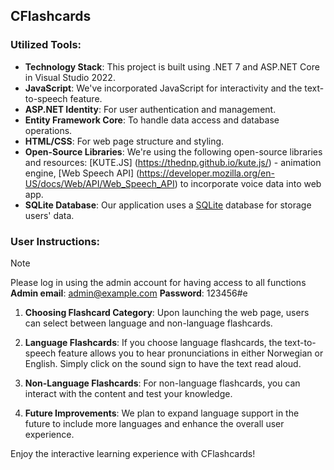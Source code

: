 ## CFlashcards

### Utilized Tools:

- **Technology Stack**: This project is built using .NET 7 and ASP.NET Core in Visual Studio 2022.
- **JavaScript**: We've incorporated JavaScript for interactivity and the text-to-speech feature.
- **ASP.NET Identity**: For user authentication and management.
- **Entity Framework Core**: To handle data access and database operations.
- **HTML/CSS**: For web page structure and styling.
- **Open-Source Libraries**: We're using the following open-source libraries and resources: [KUTE.JS] (https://thednp.github.io/kute.js/) -  animation engine, [Web Speech API] (https://developer.mozilla.org/en-US/docs/Web/API/Web_Speech_API) to incorporate voice data into web app. 
- **SQLite Database**: Our application uses a [SQLite](https://www.sqlite.org/index.html) database for storage users' data. 


### User Instructions:

> [!NOTE]
> Please log in using the admin account for having access to all functions
> **Admin email**: admin@example.com
> **Password**: 123456#e

1. **Choosing Flashcard Category**: Upon launching the web page, users can select between language and non-language flashcards.

2. **Language Flashcards**: If you choose language flashcards, the text-to-speech feature allows you to hear pronunciations in either Norwegian or English. Simply click on the sound sign to have the text read aloud.

3. **Non-Language Flashcards**: For non-language flashcards, you can interact with the content and test your knowledge.

4. **Future Improvements**: We plan to expand language support in the future to include more languages and enhance the overall user experience.

Enjoy the interactive learning experience with CFlashcards!



